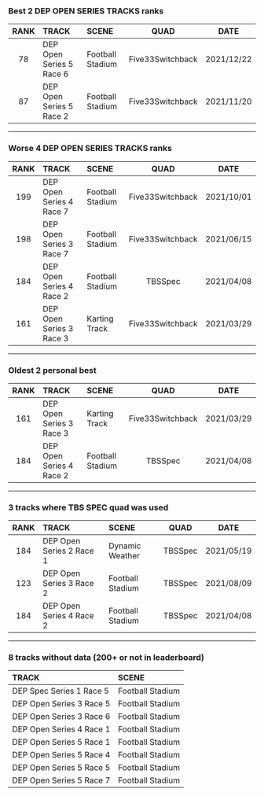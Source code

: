 ### Best 2 DEP OPEN SERIES TRACKS ranks
|RANK|TRACK|SCENE|QUAD|DATE|
|:---:|:---|:---|:---:|:---:|
|78|DEP Open Series 5 Race 6|Football Stadium|Five33Switchback|2021/12/22|
|87|DEP Open Series 5 Race 2|Football Stadium|Five33Switchback|2021/11/20|
---
### Worse 4 DEP OPEN SERIES TRACKS ranks
|RANK|TRACK|SCENE|QUAD|DATE|
|:---:|:---|:---|:---:|:---:|
|199|DEP Open Series 4 Race 7|Football Stadium|Five33Switchback|2021/10/01|
|198|DEP Open Series 3 Race 7|Football Stadium|Five33Switchback|2021/06/15|
|184|DEP Open Series 4 Race 2|Football Stadium|TBSSpec|2021/04/08|
|161|DEP Open Series 3 Race 3|Karting Track|Five33Switchback|2021/03/29|
---
### Oldest 2 personal best
|RANK|TRACK|SCENE|QUAD|DATE|
|:---:|:---|:---|:---:|:---:|
|161|DEP Open Series 3 Race 3|Karting Track|Five33Switchback|2021/03/29|
|184|DEP Open Series 4 Race 2|Football Stadium|TBSSpec|2021/04/08|
---
### 3 tracks where TBS SPEC quad was used
|RANK|TRACK|SCENE|QUAD|DATE|
|:---:|:---|:---|:---:|:---:|
|184|DEP Open Series 2 Race 1|Dynamic Weather|TBSSpec|2021/05/19|
|123|DEP Open Series 3 Race 2|Football Stadium|TBSSpec|2021/08/09|
|184|DEP Open Series 4 Race 2|Football Stadium|TBSSpec|2021/04/08|
---
### 8 tracks without data (200+ or not in leaderboard)
|TRACK|SCENE|
|:---|:---|
|DEP Spec Series 1 Race 5|Football Stadium|
|DEP Open Series 3 Race 5|Football Stadium|
|DEP Open Series 3 Race 6|Football Stadium|
|DEP Open Series 4 Race 1|Football Stadium|
|DEP Open Series 5 Race 1|Football Stadium|
|DEP Open Series 5 Race 4|Football Stadium|
|DEP Open Series 5 Race 5|Football Stadium|
|DEP Open Series 5 Race 7|Football Stadium|
